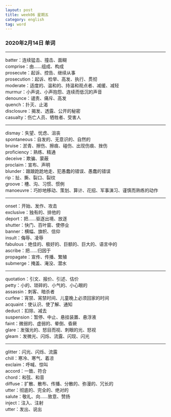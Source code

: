 ```yaml
---
layout: post  
title: week06 星期五  
category: english  
tag: word  
---
```

### 2020年2月14日 单词
- - -
batter：连续猛击、撞击、面糊  
comprise：由……组成、构成  
prosecute：起诉、控告、继续从事  
prosecution：起诉、检举、高发、执行、贯彻  
moderate：适度的、温和的、持温和观点者、减缓、减轻  
murmur：小声说、小声抱怨、连续而低沉的声音  
denounce：谴责、痛斥、高发  
quench：扑灭、止渴  
disclosure：揭发、透露、公开的秘密  
casualty：伤亡人员、牺牲者、受害人  
- - -
dismay：失望、忧虑、沮丧  
spontaneous：自发的、无意识的、自然的  
bruise：淤青、擦伤、擦痕、碰伤、出现伤痕、挫伤  
proficiency：熟练、精通  
deceive：欺骗、蒙蔽  
proclaim：宣布、声明  
blunder：踉踉跄跄地走、犯愚蠢的错误、愚蠢的错误  
rip：扯、撕、裂口、裂纹  
groove：槽、沟、习惯、惯例  
manoeuvre：巧妙地移动、策划、算计、花招、军事演习、谨慎而熟练的动作  
- - -
onset：开始、发作、攻击  
exclusive：独有的、排他的  
deport：把……驱逐出境、放逐  
shutter：快门、百叶窗、使停业  
banner：横幅、旗帜、信仰  
insult：侮辱、凌辱  
fabulous：绝佳的、极好的、巨额的、巨大的、语言中的  
ascribe：把……归因于  
propagate：宣传、传播、繁殖  
submerge：掩盖、淹没、潜水  
- - -
quotation：引文、报价、引述、估价  
petty：小的、琐碎的、小气的、小心眼的  
assassin：刺客、暗杀者  
curfew：宵禁、宵禁时间、儿童晚上必须回家的时间  
acquaint：使认识、使了解、通知  
deduct：扣除、减去  
suspension：暂停、中止、悬挂装置、悬浮液  
faint：微弱的、虚弱的、晕倒、昏厥  
glare：发强光的、怒目而视、刺眼的光、怒视  
gleam：发微光、闪烁、流露、闪现、闪光  
- - -
glitter：闪光、闪烁、流露  
chill：寒冷、寒气、着凉  
exclaim：呼喊、惊叫  
accord：一致、符合  
chord：和弦、和音  
diffuse：扩散、散布、传播、分散的、弥漫的、冗长的  
utter：彻底的、完全的、绝对的  
salute：敬礼、向……致意、赞扬  
inject：注入、注射  
utter：发出、说出